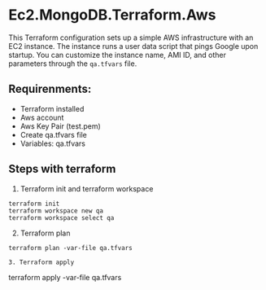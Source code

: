 # Ec2.MongoDB.Terraform.Aws
This Terraform configuration sets up a simple AWS infrastructure with an EC2 instance. The instance runs a user data script that pings Google upon startup. You can customize the instance name, AMI ID, and other parameters through the `qa.tfvars` file.

## Requirenments:
- Terraform installed
- Aws account
- Aws Key Pair (test.pem)
- Create qa.tfvars file
- Variables: qa.tfvars

## Steps with terraform
1. Terraform init and terraform workspace
```
terraform init
terraform workspace new qa
terraform workspace select qa
```

2. Terraform plan
```
terraform plan -var-file qa.tfvars

3. Terraform apply
```
terraform apply -var-file qa.tfvars

